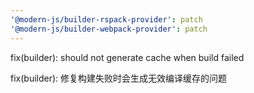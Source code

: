 ```yaml
---
'@modern-js/builder-rspack-provider': patch
'@modern-js/builder-webpack-provider': patch
---
```


fix(builder): should not generate cache when build failed

fix(builder): 修复构建失败时会生成无效编译缓存的问题
